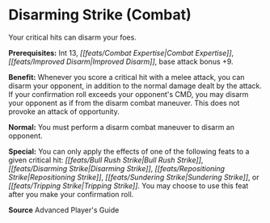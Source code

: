 ﻿---
cssclass: [feats]

---
# Disarming Strike (Combat)

Your critical hits can disarm your foes.

**Prerequisites:** Int 13, _[[feats/Combat Expertise|Combat Expertise]]_, _[[feats/Improved Disarm|Improved Disarm]]_, base attack bonus +9.

**Benefit:** Whenever you score a critical hit with a melee attack, you can disarm your opponent, in addition to the normal damage dealt by the attack. If your confirmation roll exceeds your opponent's CMD, you may disarm your opponent as if from the disarm combat maneuver. This does not provoke an attack of opportunity.

**Normal:** You must perform a disarm combat maneuver to disarm an opponent.

**Special:** You can only apply the effects of one of the following feats to a given critical hit: _[[feats/Bull Rush Strike|Bull Rush Strike]]_, _[[feats/Disarming Strike|Disarming Strike]]_, _[[feats/Repositioning Strike|Repositioning Strike]]_, _[[feats/Sundering Strike|Sundering Strike]]_, or _[[feats/Tripping Strike|Tripping Strike]]_. You may choose to use this feat after you make your confirmation roll.

**Source** Advanced Player's Guide